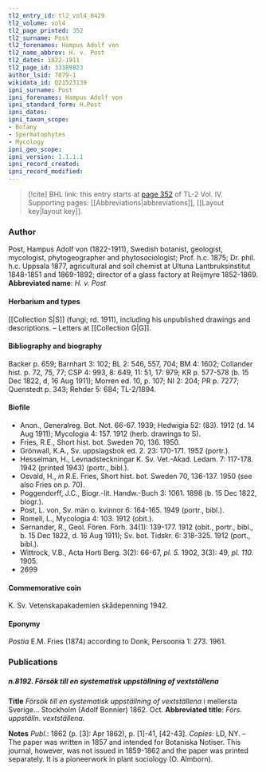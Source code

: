 ```yaml
---
tl2_entry_id: tl2_vol4_0429
tl2_volume: vol4
tl2_page_printed: 352
tl2_surname: Post
tl2_forenames: Hampus Adolf von
tl2_name_abbrev: H. v. Post
tl2_dates: 1822-1911
tl2_page_id: 33189823
author_lsid: 7879-1
wikidata_id: Q21523139
ipni_surname: Post
ipni_forenames: Hampus Adolf von
ipni_standard_form: H.Post
ipni_dates: 
ipni_taxon_scope: 
- Botany
- Spermatophytes
- Mycology
ipni_geo_scope: 
ipni_version: 1.1.1.1
ipni_record_created: 
ipni_record_modified:
---
```



> [!cite] BHL link: this entry starts at [page 352](https://www.biodiversitylibrary.org/page/33189823) of TL-2 Vol. IV.
> Supporting pages: [[Abbreviations|abbreviations]], [[Layout key|layout key]].

### Author

Post, Hampus Adolf von (1822-1911), Swedish botanist, geologist, mycologist, phytogeographer and phytosociologist; Prof. h.c. 1875; Dr. phil. h.c. Uppsala 1877, agricultural and soil chemist at Ultuna Lantbruksinstitut 1848-1851 and 1869-1892; director of a glass factory at Reijmyre 1852-1869. 
**Abbreviated name**: *H. v. Post*

#### Herbarium and types

[[Collection S|S]] (fungi; rd. 1911), including his unpublished drawings and descriptions. – Letters at [[Collection G|G]].

#### Bibliography and biography

Backer p. 659; Barnhart 3: 102; BL 2: 546, 557, 704; BM 4: 1602; Collander hist. p. 72, 75, 77; CSP 4: 993, 8: 649, 11: 51, 17: 979; KR p. 577-578 (b. 15 Dec 1822, d, 16 Aug 1911); Morren ed. 10, p. 107; NI 2: 204; PR p. 7277; Quenstedt p. 343; Rehder 5: 684; TL-2/1894.

#### Biofile

- Anon., Generalreg. Bot. Not. 66-67. 1939; Hedwigia 52: (83). 1912 (d. 14 Aug 1911); Mycologia 4: 157. 1912 (herb. drawings to S).
- Fries, R.E., Short hist. bot. Sweden 70, 136. 1950.
- Grönwall, K.A., Sv. uppslagsbok ed. 2. 23: 170-171. 1952 (portr.).
- Hesselman, H., Levnadsteckningar K. Sv. Vet.-Akad. Ledam. 7: 117-178. 1942 (printed 1943) (portr., bibl.).
- Osvald, H., *in* R.E. Fries, Short hist. bot. Sweden 70, 136-137. 1950 (see also Fries on p. 70).
- Poggendorff, J.C., Biogr.-lit. Handw.-Buch 3: 1061. 1898 (b. 15 Dec 1822, biogr.).
- Post, L. von, Sv. män o. kvinnor 6: 164-165. 1949 (portr., bibl.).
- Romell, L., Mycologia 4: 103. 1912 (obit.).
- Sernander, R., Geol. Fören. Förh. 34(1): 139-177. 1912 (obit., portr., bibl., b. 15 Dec 1822, d. 16 Aug 1911); Sv. bot. Tidskr. 6: 318-325. 1912 (port., bibl.).
- Wittrock, V.B., Acta Horti Berg. 3(2): 66-67, *pl. 5.* 1902, 3(3): 49, *pl. 110.* 1905.
- 2699

#### Commemorative coin

K. Sv. Vetenskapakademien skådepenning 1942.

#### Eponymy

*Postia* E.M. Fries (1874) according to Donk, Persoonia 1: 273. 1961.

### Publications

##### n.8192. Försök till en systematisk uppställning of vextställena

**Title**
*Försök till en systematisk uppställning of vextställena* i mellersta Sverige... Stockholm (Adolf Bonnier) 1862. Oct.
**Abbreviated title**: *Förs. uppställn. vextställena*.

**Notes**
*Publ*.: 1862 (p. \[3\]: Apr 1862), p. \[1\]-41, \[42-43\]. *Copies*: LD, NY. – The paper was written in 1857 and intended for Botaniska Notiser. This journal, however, was not issued in 1859-1862 and the paper was printed separately. It is a pioneerwork in plant sociology (O. Almborn).

